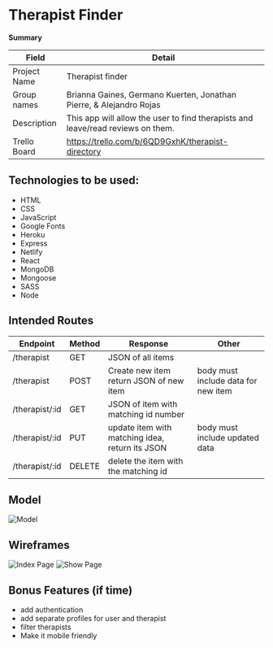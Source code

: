 # Therapist Finder


**Summary**

| Field | Detail |
|-------|--------|
| Project Name | Therapist finder|
| Group names| Brianna Gaines, Germano Kuerten, Jonathan Pierre, & Alejandro Rojas|
| Description | This app will allow the user to find therapists and leave/read reviews on them.
| Trello Board | https://trello.com/b/6QD9GxhK/therapist-directory|


## Technologies to be used:

- HTML
- CSS
- JavaScript
- Google Fonts
- Heroku
- Express
- Netlify
- React
- MongoDB
- Mongoose
- SASS
- Node


## Intended Routes
| Endpoint | Method | Response | Other |
| -------- | ------ | -------- | ----- |
| /therapist | GET | JSON of all items | |
| /therapist | POST | Create new item return JSON of new item | body must include data for new item |
| /therapist/:id | GET | JSON of item with matching id number | |
| /therapist/:id | PUT | update item with matching idea, return its JSON | body must include updated data |
| /therapist/:id | DELETE | delete the item with the matching id | |

## Model
![Model](https://i.imgur.com/dQXQMFo.png)

## Wireframes
![Index Page](https://i.imgur.com/mitheam.png)
![Show Page](https://i.imgur.com/OxamYvs.png)


## Bonus Features (if time)

- add authentication
- add separate profiles for user and therapist
- filter therapists
- Make it mobile friendly
